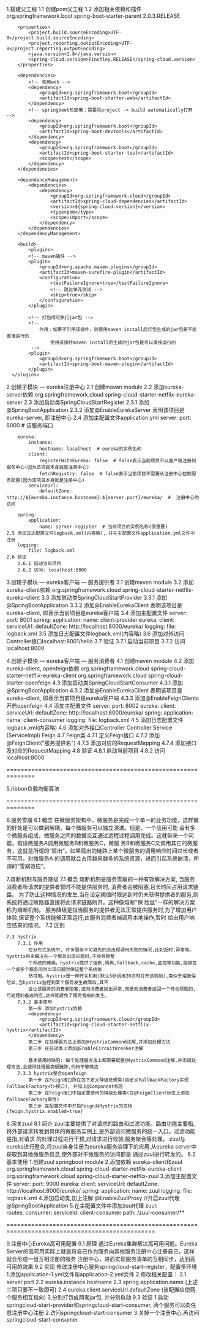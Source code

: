 1.搭建父工程
	1.1 创建pom父工程
	1.2 添加相关依赖和插件
		<parent>
	  		<groupId>org.springframework.boot</groupId>
	  		<artifactId>spring-boot-starter-parent</artifactId>
	  		<version>2.0.3.RELEASE</version>
   		</parent>
   
   		<properties>
        	<project.build.sourceEncoding>UTF-8</project.build.sourceEncoding>
       		<project.reporting.outputEncoding>UTF-8</project.reporting.outputEncoding>
        	<java.version>1.8</java.version>
        	<spring-cloud.version>Finchley.RELEASE</spring-cloud.version>
    	</properties>
   
    	<dependencies>
    		<!-- 使用web -->
			<dependency>
				<groupId>org.springframework.boot</groupId>
				<artifactId>spring-boot-starter-web</artifactId>
			</dependency>
			<!-- springboot热部署：需要将project -> build automatically打开  -->
			<dependency>
				<groupId>org.springframework.boot</groupId>
				<artifactId>spring-boot-devtools</artifactId>
			</dependency>
       	 	<dependency>
            	<groupId>org.springframework.boot</groupId>
            	<artifactId>spring-boot-starter-test</artifactId>
            	<scope>test</scope>
        	</dependency>
    	</dependencies>

    	<dependencyManagement>
        	<dependencies>
            	<dependency>
                	<groupId>org.springframework.cloud</groupId>
                	<artifactId>spring-cloud-dependencies</artifactId>
                	<version>${spring-cloud.version}</version>
                	<type>pom</type>
                	<scope>import</scope>
            	</dependency>
        	</dependencies>
  		</dependencyManagement>
  
  		<build>
	  		<plugins>
			<!-- maven插件 -->
			<plugin>
				<groupId>org.apache.maven.plugins</groupId>
				<artifactId>maven-surefire-plugin</artifactId>
				<configuration>
					<testFailureIgnore>true</testFailureIgnore>
					<!-- 跳过单元测试 -->
					<skip>true</skip>
				</configuration>
			</plugin>
			
			<!-- 打包成可执行jar包 -->
			<!-- 
				作用：如果不引用该插件，则使用maven install后打包生成的jar包是不能直接运行的
					使用该插件maven install后生成的jar包是可以直接运行的
			 -->
            <plugin>
                <groupId>org.springframework.boot</groupId>
                <artifactId>spring-boot-maven-plugin</artifactId>
            </plugin>
      </plugins>	
      
2.创建子模块 — eureka注册中心
	2.1 创建mavan module
	2.2 添加eureka-server依赖 
    	<dependency>
      		<groupId>org.springframework.cloud</groupId>
      		<artifactId>spring-cloud-starter-netflix-eureka-server</artifactId>
    	</dependency>
    2.3 添加启动类SpringCloudStartRegister
    	2.3.1 添加@SpringBootApplication
    	2.3.2 添加@EnableEurekaServer 表明该项目是eureka-server, 即注册中心
    2.4 添加主配置文件application.yml
    	server:
  			port: 8000  # 该服务端口

		eureka:
  			instance:
    			hostname: localhost  # eureka的实例名称
  			client:
    			registerWithEureka: false  # false表示当前项目不以客户端注册到服务中心(因为该项目本身就是注册中心)
    			fetchRegistry: false  # false表示当前项目不需要从注册中心拉取服务配置(因为该项目本身就是注册中心)
    		serviceUrl:
      			defaultZone: http://${eureka.instance.hostname}:${server.port}/eureka/  #  注册中心的访问

		spring:
  			application:
    			name: server-register  # 当前项目的实例名称(很重要)
    2.5 添加日志配置文件logback.xml(内容略), 并在主配置文件application.yml文件中注册
    	logging:
  			file: logback.xml			
    2.6 验证
    	2.6.1 启动当前项目
    	2.6.2 访问: localhost:8000
    	
3.创建子模块 — eureka客户端 — 服务提供者
	3.1 创建maven module
	3.2 添加eureka-client依赖
		<dependency>
     		<groupId>org.springframework.cloud</groupId>
     		<artifactId>spring-cloud-starter-netflix-eureka-client</artifactId>
   		</dependency>
   	3.3 添加启动类SpringCloudStartProvider
    	3.3.1 添加@SpringBootApplication
    	3.3.2 添加@EnableEurekaClient 表明该项目是eureka-client, 即表示当前项目是eureka客户端
    3.4 添加主配置文件
    	server:
  			port: 8001
		spring:
  			application:
    			name: client-provider
		eureka:
  			client:
    			serviceUrl:
      				defaultZone: http://localhost:8000/eureka/
		logging:
  			file: logback.xml
  	3.5 添加日志配置文件logback.xml(内容略)
  	3.6 添加对外访问Controller接口localhost:8001/hello
  	3.7 验证
  		3.7.1 启动当前项目
  		3.7.2 访问localhost:8000
  		
4.创建子模块 — eureka客户端 — 服务消费者
	4.1 创建maven module
	4.2 添加eureka-client, openfeign依赖
		<dependency>
            <groupId>org.springframework.cloud</groupId>
            <artifactId>spring-cloud-starter-netflix-eureka-client</artifactId>
        </dependency>
        <dependency>
            <groupId>org.springframework.cloud</groupId>
            <artifactId>spring-cloud-starter-openfeign</artifactId>
        </dependency>
    4.3 添加启动类SpringCloudStartConsumer
    	4.3.1 添加@SpringBootApplication
    	4.3.2 添加@EnableEurekaClient 表明该项目是eureka-client, 即表示当前项目是eureka客户端
    	4.3.3 添加@EnableFeignClients 开启openfeign
    4.4 添加主配置文件
    	server:
  			port: 8002
		eureka:
  			client:
    			serviceUrl:
      				defaultZone: http://localhost:8000/eureka/
		spring:
  			application:
    			name: client-consumer
		logging:
  			file: logback.xml
  	4.5 添加日志配置文件logback.xml(内容略)
  	4.6 添加对外接口Controller
  		Controller
  			Service (ServiceImpl)
  				Feign
  	4.7 Feign类
  		4.7.1 定义Feign接口
  		4.7.2 添加@FeignClient("服务提供名")
  		4.7.3 添加对应的RequestMapping
  		4.7.4 添加接口及对应的RequestMapping
  	4.8 验证
		4.8.1 启动当前项目
  		4.8.2 访问localhost:8000
  		
  		
==============================================================

5.ribbon负载均衡算法



==============================================================

6.服务雪崩
	6.1 概念
		在微服务架构中，微服务是完成一个单一的业务功能，这样做的好处是可以做到解耦，每个微服务可以独立演进。但是，一个应用可能
		会有多个微服务组成，微服务之间的数据交互通过远程过程调用完成。这就带来一个问题，假设微服务A调用微服务B和微服务C，微服
		务B和微服务C又调用其它的微服务，这就是所谓的“扇出”。如果扇出的链路上某个微服务的调用响应时间过长或者不可用，对微服务A
		的调用就会占用越来越多的系统资源，进而引起系统崩溃，所谓的“雪崩效应”。

7.熔断机制与服务降级
	7.1 概念
		熔断机制是服务雪崩的一种有效解决方案, 当服务消费者所请求的提供者暂时不能提供服务时, 消费者会被阻塞,且长时间占用请求链路。
		为了防止这种情况的发生,当在设定阈值时限达到时仍未获得提供者的服务,则系统将通过断路器直接将此请求链路断开。这种像熔断"保
		险丝"一样的解决方案称为熔断机制。
		服务降级是指当服务的提供者无法正常提供服务时,为了增加用户体验,保证整个系统能够正常运行,由服务消费者端调用本地操作,暂时
		给出用户响应结果的情况。
	7.2 区别
	
	7.3 hystrix
		7.3.1 作用
			在分布式系统中, 许多服务不可避免的会出现调用失败的情况,比如超时,异常等。hystrix用来解决在一个服务出现问题时,不会导致整
			个系统的瘫痪。hystrix提供了熔断,隔离,fallback,cache,监控等功能,能够在一个或多个服务同时出现问题时保证整个系统依
			然可用。hystrix是一种开关机制(默认5秒调用20次时打开该机制),类似于熔断保险丝,当hystrix监控到某个服务发生故障后,其不
			会让该服务的消费者阻塞,或向消费者抛出异常,而是向消费者返回一个符合预期的,可处理的备选响应,这样就避免了服务雪崩的发生。
		7.3.2 基本使用
			第一步 添加hystrix依赖
			<dependency>
            	<groupId>org.springframework.cloud</groupId>
            	<artifactId>spring-cloud-starter-netflix-hystrix</artifactId>
        	</dependency>
			第二步 在处理器方法上添加@HystrixCommond注解,并添加处理方法
			第三步 在启动类上添加@EnableCircuitBreaker注解
		
			基本使用的缺陷: 每个处理器方法上都需要配置@HystrixCommond注解,并添加处理方法,会使得处理器类很臃肿,代码不够简洁
		7.3.3 hystrix整合openfeign
			第一步 在Feign接口所在包下定义降级处理类(自定义FallbackFactory实现FallbackFactory<T>接口), 并加上@Component标签
			第二步 在Feign接口中指定要使用的降级处理类(在@FeignClient标签上添加fallbackFactory属性) 
			第三步 在配置文件中开启Feign对Hystrix的支持(feign.hystrix.enabled=true)
			
			
8.网关zuul
	8.1 简介
		zuul主要提供了对请求的路由和过滤功能。路由功能主要指,将外部请求转发到具体的微服务实例上,是外部访问微服务的统一入口。过滤功能是指,对请求
		的处理过程进行干预,对请求进行校验,服务聚合等处理。
		zuul与eureka进行整合,将zuul自身注册为eureka服务治理下的应用,从eureka server中获取到其他微服务信息,使外部对于微服务的访问都是
		通过zuul进行转发的。
	8.2 基本使用
		1.创建zuul springboot module
		2.添加依赖 eureka-client和zuul
			<!-- eureka -->
    		<dependency>
        		<groupId>org.springframework.cloud</groupId>
        		<artifactId>spring-cloud-starter-netflix-eureka-client</artifactId>
    		</dependency>
    		<!-- zuul -->
     		<dependency>
        		<groupId>org.springframework.cloud</groupId>
        		<artifactId>spring-cloud-starter-netflix-zuul</artifactId>
    		</dependency>
    	3.添加主配置文件
			server:
  				port: 9000
			eureka:
  				client:
    				serviceUrl:
     		 			defaultZone: http://localhost:8000/eureka/
			spring:
  				application:
    				name: zuul
			logging:
  				file: logback.xml
  		4.添加启动类,加上注解
  			@EnableZuulProxy //开启zuul代理
			@SpringBootApplication
		5.在主配置文件中添加zuul代理
			zuul:	
  				routes:
  					consumer:
  						serviceId: client-consumer
  						path: /zuul-consumer/**
			

================================================================================================

9.注册中心Eureka高可用配置
	9.1 原理
		通过Eureka集群解决高可用问题。Eureka Server的高可用实际上就是将自己作为服务向其他服务注册中心注册自己，这样就会形成一组互相注册的服务
		注册中心，进而实现服务清单的互相同步，达到高可用的效果
	9.2 实现
		修改注册中心服务springcloud-start-register，配置多环境
		1.添加application-1.yml文件和application-2.yml文件
		2.修改相关配置：
			2.1 server.port
			2.2 eureka.instance.hostname
			2.3 spring.application.name
			(上述三项只要不一致即可)
			2.4 eureka.client.serviceUrl.defaultZone
			(该配置应使两个服务相互指向)
		3.分别打包成两套jar包, 并分别启动
	9.3 验证
		1.启动springcloud-start-provider和springcloud-start-consumer, 两个服务可以向任意注册中心注册
		2.访问springcloud-start-consumer
		3.关掉一个注册中心,再访问springcloud-start-consumer
		
		























    	
  
    	
    	
